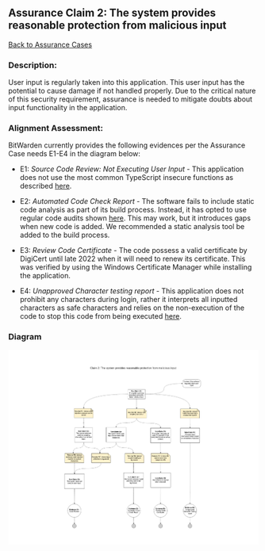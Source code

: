 ## Assurance Claim 2: The system provides reasonable protection from malicious input

[Back to Assurance Cases](https://github.com/DoctorEww/software-assurance/blob/main/AssuranceCases.md)

### Description:

User input is regularly taken into this application. This user input has the potential to cause damage if not handled properly. Due to the critical nature of this security requirement, assurance is needed to mitigate doubts about input functionality in the application. 

### Alignment Assessment:

BitWarden currently provides the following evidences per the Assurance Case needs E1-E4 in the diagram below:

* E1: *Source Code Review: Not Executing User Input* - This application does not use the most common TypeScript insecure functions as described [here](https://snyk.io/blog/5-ways-to-prevent-code-injection-in-javascript-and-node-js/).

* E2: *Automated Code Check Report* - The software fails to include static code analysis as part of its build process. Instead, it has opted to use regular code audits shown [here](https://bitwarden.com/help/article/is-bitwarden-audited/). This may work, but it introduces gaps when new code is added. We recommended a static analysis tool be added to the build process.

* E3: *Review Code Certificate* - The code possess a valid certificate by DigiCert until late 2022 when it will need to renew its certificate. This was verified by using the Windows Certificate Manager while installing the application. 

* E4: *Unapproved Character testing report*  - This application does not prohibit any characters during login, rather it interprets all inputted characters as safe characters and relies on the non-execution of the code to stop this code from being executed [here](https://github.com/bitwarden/jslib/blob/2c892eb3a2a9aff1e238146b037e6f3eb5dacf9a/angular/src/components/login.component.ts).

### Diagram
![](https://github.com/DoctorEww/software-assurance/blob/main/AssuranceCase/MaliciousInput/MaliciousInputV2.jpg)

